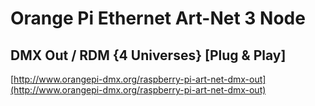 # Orange Pi Ethernet Art-Net 3 Node
## DMX Out / RDM {4 Universes} [Plug & Play]

[http://www.orangepi-dmx.org/raspberry-pi-art-net-dmx-out](http://www.orangepi-dmx.org/raspberry-pi-art-net-dmx-out)